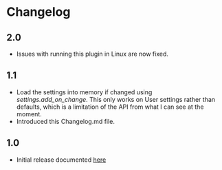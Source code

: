 Changelog
=========

2.0
---
* Issues with running this plugin in Linux are now fixed.

1.1
---
* Load the settings into memory if changed using _settings.add_on_change_. This only works on User settings rather than defaults, which is a limitation of the API from what I can see at the moment.
* Introduced this Changelog.md file.

1.0
---
* Initial release documented [here](http://soulbroken.co.uk/code/sublimedocblox)
